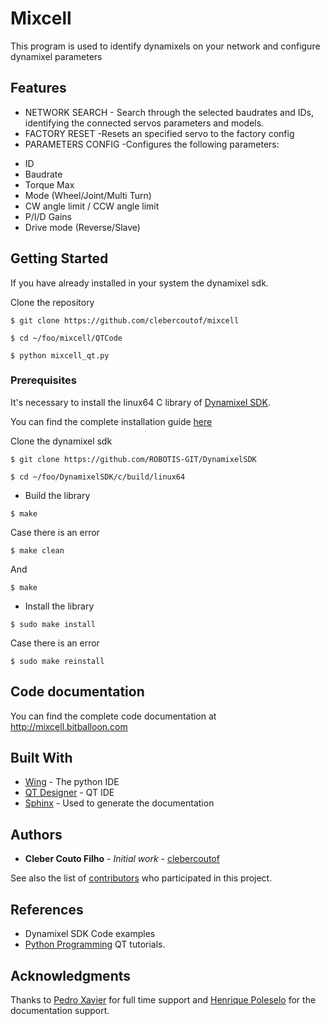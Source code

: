 # Mixcell

This program is used to identify dynamixels on your network and configure dynamixel parameters

## Features
* NETWORK SEARCH - Search through the selected baudrates and IDs, identifying the connected servos parameters and models.
* FACTORY RESET -Resets an specified servo to the factory config
* PARAMETERS CONFIG -Configures the following parameters:
- ID
- Baudrate
- Torque Max
- Mode 	(Wheel/Joint/Multi Turn)
- CW angle limit / CCW angle limit
- P/I/D Gains
- Drive mode (Reverse/Slave)

## Getting Started

If you have already installed in your system the dynamixel sdk.

Clone the repository

```
$ git clone https://github.com/clebercoutof/mixcell
```
```
$ cd ~/foo/mixcell/QTCode
```
```
$ python mixcell_qt.py
```
### Prerequisites
It's necessary to install the linux64 C library of [Dynamixel SDK](https://github.com/ROBOTIS-GIT/DynamixelSDK).

You can find the complete installation guide [here](https://github.com/ROBOTIS-GIT/DynamixelSDK/wiki/3.2.1.2-C-Linux-(or-Linux-for-SBCs))

Clone the dynamixel sdk 

```
$ git clone https://github.com/ROBOTIS-GIT/DynamixelSDK
```

```
$ cd ~/foo/DynamixelSDK/c/build/linux64
```

* Build the library

```
$ make
```

Case there is an error

```
$ make clean
```

And

```
$ make
```
* Install the library

```
$ sudo make install
```

Case there is an error

```
$ sudo make reinstall
```
## Code documentation
You can find the complete code documentation at http://mixcell.bitballoon.com

## Built With

* [Wing](https://wingware.com/) - The python IDE
* [QT Designer](https://www.qt.io/ide/) - QT IDE
* [Sphinx](http://www.sphinx-doc.org/en/stable/) - Used to generate the documentation

## Authors

* **Cleber Couto Filho** - *Initial work* - [clebercoutof](https://github.com/clebercoutof)

See also the list of [contributors](https://github.com/your/project/contributors) who participated in this project.

## References

* Dynamixel SDK Code examples
* [Python Programming](https://pythonprogramming.net/) QT tutorials.

## Acknowledgments
Thanks to [Pedro Xavier](https://github.com/pxalcantara) for full time support and [Henrique Poleselo](https://github.com/hpoleselo) for the documentation support.


